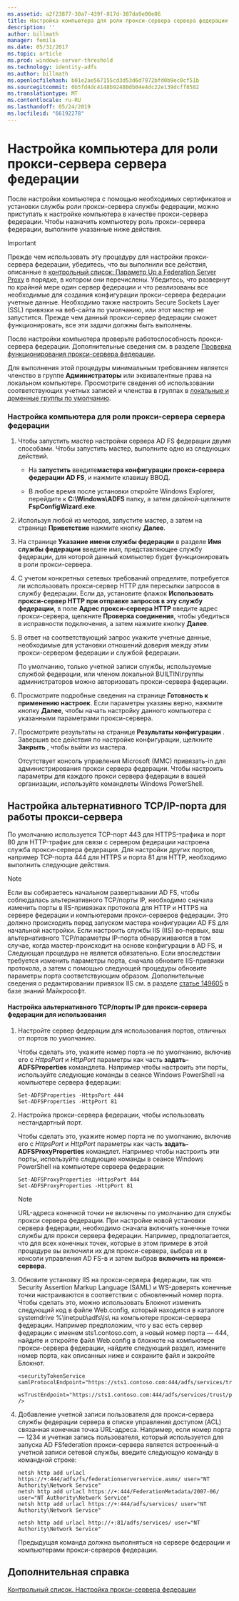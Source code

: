 ```yaml
---
ms.assetid: a2f23877-30a7-439f-817d-387da9e00e86
title: Настройка компьютера для роли прокси-сервера сервера федерации
description: ''
author: billmath
manager: femila
ms.date: 05/31/2017
ms.topic: article
ms.prod: windows-server-threshold
ms.technology: identity-adfs
ms.author: billmath
ms.openlocfilehash: b01e2ae567155cd3d53d6d7972bfd0b9ec0cf51b
ms.sourcegitcommit: 0b5fd4dc4148b92480db04e4dc22e139dcff8582
ms.translationtype: MT
ms.contentlocale: ru-RU
ms.lasthandoff: 05/24/2019
ms.locfileid: "66192278"
---
```

# <a name="configure-a-computer-for-the-federation-server-proxy-role"></a>Настройка компьютера для роли прокси-сервера сервера федерации

После настройки компьютера с помощью необходимых сертификатов и установки службы роли прокси-сервера службы федерации, можно приступать к настройке компьютера в качестве прокси-сервера федерации. Чтобы назначить компьютеру роль прокси-сервера федерации, выполните указанные ниже действия.  
  
> [!IMPORTANT]  
> Прежде чем использовать эту процедуру для настройки прокси-сервера федерации, убедитесь, что вы выполнили все действия, описанные в [контрольный список: Параметр Up a Federation Server Proxy](Checklist--Setting-Up-a-Federation-Server-Proxy.md) в порядке, в котором они перечислены. Убедитесь, что развернут по крайней мере один сервер федерации и что реализованы все необходимые для создания конфигурации прокси-сервера федерации учетные данные. Необходимо также настроить Secure Sockets Layer \(SSL\) привязки на веб-сайта по умолчанию, или этот мастер не запустится. Прежде чем данный прокси-сервер федерации сможет функционировать, все эти задачи должны быть выполнены.  
  
После настройки компьютера проверьте работоспособность прокси-сервера федерации. Дополнительные сведения см. в разделе [Проверка функционирования прокси-сервера федерации](Verify-That-a-Federation-Server-Proxy-Is-Operational.md).  
  
Для выполнения этой процедуры минимальным требованием является членство в группе **Администраторы** или эквивалентные права на локальном компьютере.  Просмотрите сведения об использовании соответствующих учетных записей и членства в группах в [локальные и доменные группы по умолчанию](https://go.microsoft.com/fwlink/?LinkId=83477).   
  
### <a name="to-configure-a-computer-for-the-federation-server-proxy-role"></a>Настройка компьютера для роли прокси-сервера сервера федерации  
  
1.  Чтобы запустить мастер настройки сервера AD FS федерации двумя способами. Чтобы запустить мастер, выполните одно из следующих действий.  
  
    -   На **запустить** введите**мастера конфигурации прокси-сервера федерации AD FS**, и нажмите клавишу ВВОД.  
  
    -   В любое время после установки откройте Windows Explorer, перейдите к **C:\\Windows\\ADFS** папку, а затем двойной\-щелкните **FspConfigWizard.exe**.  
  
2.  Используя любой из методов, запустите мастер, а затем на странице **Приветствие** нажмите кнопку **Далее**.  
  
3.  На странице **Указание имени службы федерации** в разделе **Имя службы федерации** введите имя, представляющее службу федерации, для которой данный компьютер будет функционировать в роли прокси-сервера.  
  
4.  С учетом конкретных сетевых требований определите, потребуется ли использовать прокси-сервер HTTP для пересылки запросов в службу федерации. Если да, установите флажок **Использовать прокси-сервер HTTP при отправке запросов в эту службу федерации**, в поле **Адрес прокси-сервера HTTP** введите адрес прокси-сервера, щелкните **Проверка соединения**, чтобы убедиться в исправности подключения, а затем нажмите кнопку **Далее**.  
  
5.  В ответ на соответствующий запрос укажите учетные данные, необходимые для установки отношений доверия между этим прокси-сервером федерации и службой федерации.  
  
    По умолчанию, только учетной записи службы, используемые службой федерации, или членом локальной BUILTIN\\группы администраторов можно авторизовать прокси-сервера федерации.  
  
6.  Просмотрите подробные сведения на странице **Готовность к применению настроек**. Если параметры указаны верно, нажмите кнопку **Далее**, чтобы начать настройку данного компьютера с указанными параметрами прокси-сервера.  
  
7.  Просмотрите результаты на странице **Результаты конфигурации** . Завершив все действия по настройке конфигурации, щелкните **Закрыть**  , чтобы выйти из мастера.  
  
    Отсутствует консоль управления Microsoft \(MMC\) привязать\-in для администрирования прокси сервера федерации. Чтобы настроить параметры для каждого прокси сервера федерации в вашей организации, используйте командлеты Windows PowerShell.  
  
## <a name="configuring-an-alternate-tcpip-port-for-proxy-operations"></a>Настройка альтернативного TCP\/IP-порта для работы прокси-сервера  
По умолчанию используется TCP-порт 443 для HTTPS-трафика и порт 80 для HTTP-трафик для связи с сервером федерации настроена служба прокси-сервера федерации. Для настройки других портов, например TCP-порта 444 для HTTPS и порта 81 для HTTP, необходимо выполнить следующие действия.  
  
> [!NOTE]  
> Если вы собираетесь начальном развертывании AD FS, чтобы соблюдалась альтернативного TCP\/порты IP, необходимо сначала изменить порты в IIS-привязках протокола для HTTP и HTTPS на сервере федерации и компьютерами прокси-серверов федерации. Это должно происходить перед запуском мастера конфигурации AD FS для начальной настройки. Если настроить службы IIS \(IIS\) во-первых, ваш альтернативного TCP\/параметры IP-порта обнаруживаются в том случае, когда мастер\-происходит на основе конфигурации в AD FS, и Следующая процедура не является обязательно. Если впоследствии требуется изменить параметры порта, сначала обновите IIS-привязки протокола, а затем с помощью следующей процедуры обновите параметры порта соответствующим образом. Дополнительные сведения о редактировании привязок IIS см. в разделе [статье 149605](https://go.microsoft.com/fwlink/?LinkId=190275) в базе знаний Майкрософт.  
  
#### <a name="to-configure-alternate-tcpip-ports-for-the-federation-server-proxy-to-use"></a>Настройка альтернативного TCP\/порты IP для прокси-сервера федерации для использования  
  
1.  Настройте сервер федерации для использования портов, отличных от портов по умолчанию.  
  
    Чтобы сделать это, укажите номер порта не по умолчанию, включив его с *HttpsPort* и *HttpPort* параметры как часть **задать\-ADFSProperties** командлета. Например чтобы настроить эти порты, используйте следующие команды в сеансе Windows PowerShell на компьютере сервера федерации:  
  
    ```  
    Set-ADFSProperties -HttpsPort 444  
    Set-ADFSProperties -HttpPort 81  
    ```  
  
2.  Настройка прокси-сервера федерации, чтобы использовать нестандартный порт.  
  
    Чтобы сделать это, укажите номер порта не по умолчанию, включив его с *HttpsPort* и *HttpPort* параметры как часть **задать\-ADFSProxyProperties** командлет. Например чтобы настроить эти порты, используйте следующие команды в сеансе Windows PowerShell на компьютере сервера федерации:  
  
    ```  
    Set-ADFSProxyProperties -HttpsPort 444  
    Set-ADFSProxyProperties -HttpPort 81  
    ```  
  
    > [!NOTE]  
    > URL-адреса конечной точки не включены по умолчанию для службы прокси сервера федерации. При настройке новой установки сервера федерации, необходимо сначала включить конечные точки службы для прокси сервера федерации. Например, предполагается, что для всех конечных точек, которые в этом примере в этой процедуре вы включили их для прокси-сервера, выбрав их в консоли управления AD FS\-в и затем выбрав **включить на прокси-сервера**.  
  
3.  Обновите установку IIS на прокси-сервера федерации, так что Security Assertion Markup Language \(SAML\) и WS\-доверять конечные точки настраиваются в соответствии с обновленный номер порта. Чтобы сделать это, можно использовать Блокнот изменить следующий код в файле Web.config, который находится в каталоге systemdrive %\\inetpub\\adfs\\ls\\ на компьютере прокси-сервера федерации. Например предположим, что у вас есть сервер федерации с именем sts1.contoso.com, а новый номер порта — 444, найдите и откройте файл Web.config в блокноте на компьютере прокси-сервера федерации, найдите следующий раздел, измените номер порта, как описанных ниже и сохраните файл и закройте Блокнот.  
  
    ```  
    <securityTokenService samlProtocolEndpoint="https://sts1.contoso.com:444/adfs/services/trust/samlprotocol/proxycertificatetransport"  
          wsTrustEndpoint="https://sts1.contoso.com:444/adfs/services/trust/proxycertificatetransport" />  
    ```  
  
4.  Добавление учетной записи пользователя для прокси-сервера службы федерации сервера в списке управления доступом \(ACL\) связанная конечная точка URL-адреса. Например, если номер порта — 1234 и учетная запись пользователя, который используется для запуска AD FSfederation прокси-сервера является встроенный\-в учетной записи сетевой службы, введите следующую команду в командной строке:  
  
    ```  
    netsh http add urlacl https://+:444/adfs/fs/federationserverservice.asmx/ user="NT Authority\Network Service"  
    netsh http add urlacl https://+:444/FederationMetadata/2007-06/ user="NT Authority\Network Service"  
    netsh http add urlacl https://+:444/adfs/services/ user="NT Authority\Network Service"  
  
    netsh http add urlacl http://+:81/adfs/services/ user="NT Authority\Network Service"  
    ```  
  
    Предыдущая команда должна выполняться на сервере федерации и компьютерами прокси-серверов федерации.  
  
## <a name="additional-references"></a>Дополнительная справка  
[Контрольный список. Настройка прокси-сервера федерации](Checklist--Setting-Up-a-Federation-Server-Proxy.md)  
  

